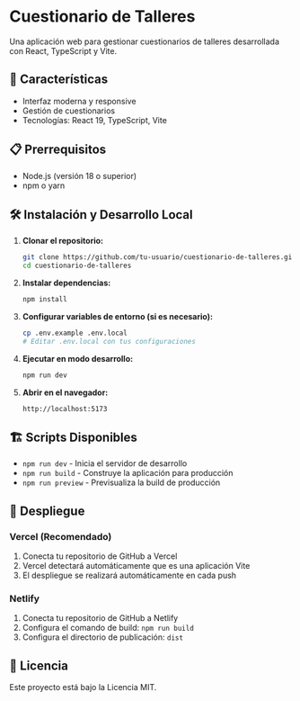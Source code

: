# Cuestionario de Talleres

Una aplicación web para gestionar cuestionarios de talleres desarrollada con React, TypeScript y Vite.

## 🚀 Características

- Interfaz moderna y responsive
- Gestión de cuestionarios
- Tecnologías: React 19, TypeScript, Vite

## 📋 Prerrequisitos

- Node.js (versión 18 o superior)
- npm o yarn

## 🛠️ Instalación y Desarrollo Local

1. **Clonar el repositorio:**
   ```bash
   git clone https://github.com/tu-usuario/cuestionario-de-talleres.git
   cd cuestionario-de-talleres
   ```

2. **Instalar dependencias:**
   ```bash
   npm install
   ```

3. **Configurar variables de entorno (si es necesario):**
   ```bash
   cp .env.example .env.local
   # Editar .env.local con tus configuraciones
   ```

4. **Ejecutar en modo desarrollo:**
   ```bash
   npm run dev
   ```

5. **Abrir en el navegador:**
   ```
   http://localhost:5173
   ```

## 🏗️ Scripts Disponibles

- `npm run dev` - Inicia el servidor de desarrollo
- `npm run build` - Construye la aplicación para producción
- `npm run preview` - Previsualiza la build de producción

## 🚀 Despliegue

### Vercel (Recomendado)
1. Conecta tu repositorio de GitHub a Vercel
2. Vercel detectará automáticamente que es una aplicación Vite
3. El despliegue se realizará automáticamente en cada push

### Netlify
1. Conecta tu repositorio de GitHub a Netlify
2. Configura el comando de build: `npm run build`
3. Configura el directorio de publicación: `dist`

## 📝 Licencia

Este proyecto está bajo la Licencia MIT.
